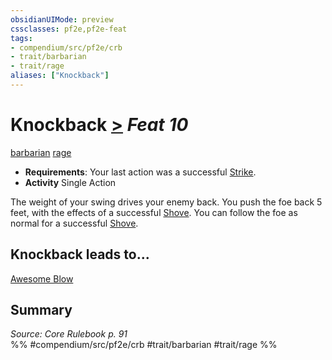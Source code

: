```yaml
---
obsidianUIMode: preview
cssclasses: pf2e,pf2e-feat
tags:
- compendium/src/pf2e/crb
- trait/barbarian
- trait/rage
aliases: ["Knockback"]
---
```

# Knockback  [>](rules/core-rulebook/chapter-9-playing-the-game.md#Actions "Single Action") *Feat 10*  
[barbarian](rules/traits/barbarian.md "Barbarian Class Trait")  [rage](rules/traits/rage.md "Rage Combat Trait")  

- **Requirements**: Your last action was a successful [Strike](rules/actions/strike.md).
- **Activity** Single Action

The weight of your swing drives your enemy back. You push the foe back 5 feet, with the effects of a successful [Shove](rules/actions/shove.md). You can follow the foe as normal for a successful [Shove](rules/actions/shove.md).

## Knockback leads to...

[Awesome Blow](compendium/feats/awesome-blow.md)

## Summary

*Source: Core Rulebook p. 91*  
%% #compendium/src/pf2e/crb #trait/barbarian #trait/rage %%